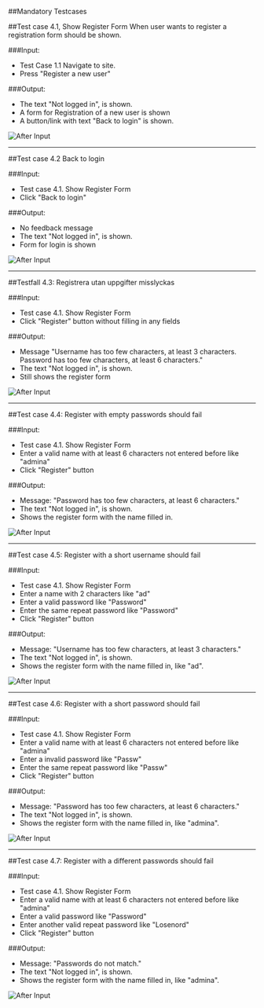 ##Mandatory Testcases

##Test case 4.1, Show Register Form
When user wants to register a registration form should be shown.

###Input:
 * Test Case 1.1 Navigate to site.
 * Press "Register a new user"
 
###Output:
 * The text "Not logged in", is shown.
 * A form for Registration of a new user is shown
 * A button/link with text "Back to login" is shown.

![After Input](http://goo.gl/yKkHn0)

***


##Test case 4.2 Back to login

###Input:
 * Test case 4.1. Show Register Form
 * Click "Back to login"

###Output:
 * No feedback message
 * The text "Not logged in", is shown.
 * Form for login is shown

![After Input](http://goo.gl/B4o438)

***

##Testfall 4.3: Registrera utan uppgifter misslyckas

###Input:
 * Test case 4.1. Show Register Form
 * Click "Register" button without filling in any fields

###Output:
 * Message "Username has too few characters, at least 3 characters. Password has too few characters, at least 6 characters."
 * The text "Not logged in", is shown.
 * Still shows the register form

![After Input](http://goo.gl/8Qo3HX)

***

##Test case 4.4: Register with empty passwords should fail

###Input:
 * Test case 4.1. Show Register Form
 * Enter a valid name with at least 6 characters not entered before like "admina"
 * Click "Register" button 

###Output:
 * Message: "Password has too few characters, at least 6 characters."
 * The text "Not logged in", is shown.
 * Shows the register form with the name filled in.

![After Input](http://goo.gl/oYGvtO) 


***

##Test case 4.5: Register with a short username should fail

###Input:
 * Test case 4.1. Show Register Form
 * Enter a name with 2 characters like "ad"
 * Enter a valid password like "Password"
 * Enter the same repeat password like "Password"
 * Click "Register" button 

###Output:
 * Message: "Username has too few characters, at least 3 characters."
 * The text "Not logged in", is shown.
 * Shows the register form with the name filled in, like "ad".
  
![After Input](http://goo.gl/uB1yNe) 

***

##Test case 4.6: Register with a short password should fail

###Input:
 * Test case 4.1. Show Register Form
 * Enter a valid name with at least 6 characters not entered before like "admina"
 * Enter a invalid password like "Passw"
 * Enter the same repeat password like "Passw"
 * Click "Register" button 

###Output:
 * Message: "Password has too few characters, at least 6 characters."
 * The text "Not logged in", is shown.
 * Shows the register form with the name filled in, like "admina".

![After Input](http://goo.gl/hr1p04) 

***

##Test case 4.7: Register with a different passwords should fail

###Input:
 * Test case 4.1. Show Register Form
 * Enter a valid name with at least 6 characters not entered before like "admina"
 * Enter a valid password like "Password"
 * Enter another valid repeat password like "Losenord"
 * Click "Register" button 

###Output:
 * Message: "Passwords do not match."
 * The text "Not logged in", is shown.
 * Shows the register form with the name filled in, like "admina".

![After Input](http://goo.gl/hr1p04) 

 

